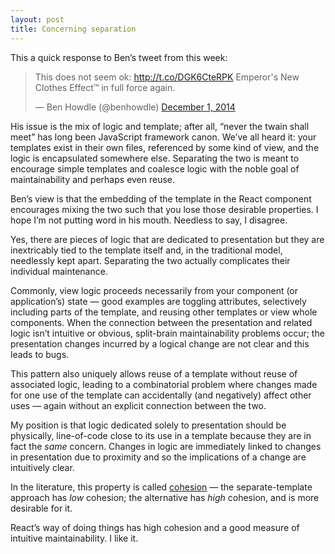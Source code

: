 ```yaml
---
layout: post
title: Concerning separation
---
```

This a quick response to Ben’s tweet from this week:

<blockquote class="twitter-tweet" lang="en"><p>This does not seem ok:&#10;&#10;<a href="http://t.co/DGK6CteRPK">http://t.co/DGK6CteRPK</a>&#10;&#10;Emperor&#39;s New Clothes Effect™ in full force again.</p>&mdash; Ben Howdle (@benhowdle) <a href="https://twitter.com/benhowdle/status/539454010387070977">December 1, 2014</a></blockquote>
<script async src="//platform.twitter.com/widgets.js" charset="utf-8"></script>

His issue is the mix of logic and template; after all, “never the twain shall meet” has long been JavaScript framework canon. We’ve all heard it: your templates exist in their own files, referenced by some kind of view, and the logic is encapsulated somewhere else. Separating the two is meant to encourage simple templates and coalesce logic with the noble goal of maintainability and perhaps even reuse.

Ben’s view is that the embedding of the template in the React component encourages mixing the two such that you lose those desirable properties. I hope I’m not putting word in his mouth. Needless to say, I disagree.

Yes, there are pieces of logic that are dedicated to presentation but they are inextricably tied to the template itself and, in the traditional model, needlessly kept apart. Separating the two actually complicates their individual maintenance.

Commonly, view logic proceeds necessarily from your component (or application’s) state — good examples are toggling attributes, selectively including parts of the template, and reusing other templates or view whole components. When the connection between the presentation and related logic isn’t intuitive or obvious, split-brain maintainability problems occur; the presentation changes incurred by a logical change are not clear and this leads to bugs.

This pattern also uniquely allows reuse of a template without reuse of associated logic, leading to a combinatorial problem where changes made for one use of the template can accidentally (and negatively) affect other uses — again without an explicit connection between the two. 

My position is that logic dedicated solely to presentation should be physically, line-of-code close to its use in a template because they are in fact the *same* concern. Changes in logic are immediately linked to changes in presentation due to proximity and so the implications of a change are intuitively clear.

In the literature, this property is called [cohesion](http://en.wikipedia.org/wiki/Cohesion_%28computer_science%29) — the separate-template approach has *low* cohesion; the alternative has *high* cohesion, and is more desirable for it.

React’s way of doing things has high cohesion and a good measure of intuitive maintainability. I like it.